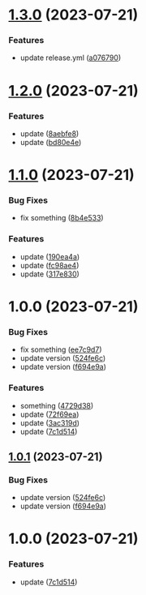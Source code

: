# [1.3.0](https://github.com/nguyenthanhan201/typescript-hooks/compare/v1.2.0...v1.3.0) (2023-07-21)


### Features

* update release.yml ([a076790](https://github.com/nguyenthanhan201/typescript-hooks/commit/a076790dbb8a101f4c6f4c90631c23915f57348e))

# [1.2.0](https://github.com/nguyenthanhan201/typescript-hooks/compare/v1.1.0...v1.2.0) (2023-07-21)


### Features

* update ([8aebfe8](https://github.com/nguyenthanhan201/typescript-hooks/commit/8aebfe8097be6f56324119c63fedc5ca9bb490ed))
* update ([bd80e4e](https://github.com/nguyenthanhan201/typescript-hooks/commit/bd80e4ec7735aacc127f45d4ec9ce7fb3588437a))

# [1.1.0](https://github.com/nguyenthanhan201/typescript-hooks/compare/v1.0.0...v1.1.0) (2023-07-21)


### Bug Fixes

* fix something ([8b4e533](https://github.com/nguyenthanhan201/typescript-hooks/commit/8b4e533f51687e77de682d048fb9f562d57e5a1d))


### Features

* update ([190ea4a](https://github.com/nguyenthanhan201/typescript-hooks/commit/190ea4a52dd19a7d39a595c2e1a026880dd4105f))
* update ([fc98ae4](https://github.com/nguyenthanhan201/typescript-hooks/commit/fc98ae4a75770e2bf3d4d167f885cad24b05172d))
* update ([317e830](https://github.com/nguyenthanhan201/typescript-hooks/commit/317e830efa5d20431fccc622ea9c0bf2b74d589c))

# 1.0.0 (2023-07-21)


### Bug Fixes

* fix something ([ee7c9d7](https://github.com/nguyenthanhan201/typescript-hooks/commit/ee7c9d7a55e7124230a1e7aeff00e64e432f03ae))
* update version ([524fe6c](https://github.com/nguyenthanhan201/typescript-hooks/commit/524fe6c266b287ca953def080b6c89b3ff2f1349))
* update version ([f694e9a](https://github.com/nguyenthanhan201/typescript-hooks/commit/f694e9a0d4aed911fb5d1445080d8b12e9223d87))


### Features

* something ([4729d38](https://github.com/nguyenthanhan201/typescript-hooks/commit/4729d381e22be2e1b81a2090e8b66b9624626e5d))
* update ([72f69ea](https://github.com/nguyenthanhan201/typescript-hooks/commit/72f69ea4e703422e30c402df4de01cc4be28c77a))
* update ([3ac319d](https://github.com/nguyenthanhan201/typescript-hooks/commit/3ac319dc900929ff5affbfe5c4b54d570f2850b0))
* update ([7c1d514](https://github.com/nguyenthanhan201/typescript-hooks/commit/7c1d514b8fa5039928f91802fa76e5c570994fdb))

## [1.0.1](https://github.com/nguyenthanhan201/typescript-hooks/compare/v1.0.0...v1.0.1) (2023-07-21)


### Bug Fixes

* update version ([524fe6c](https://github.com/nguyenthanhan201/typescript-hooks/commit/524fe6c266b287ca953def080b6c89b3ff2f1349))
* update version ([f694e9a](https://github.com/nguyenthanhan201/typescript-hooks/commit/f694e9a0d4aed911fb5d1445080d8b12e9223d87))

# 1.0.0 (2023-07-21)


### Features

* update ([7c1d514](https://github.com/nguyenthanhan201/typescript-hooks/commit/7c1d514b8fa5039928f91802fa76e5c570994fdb))
